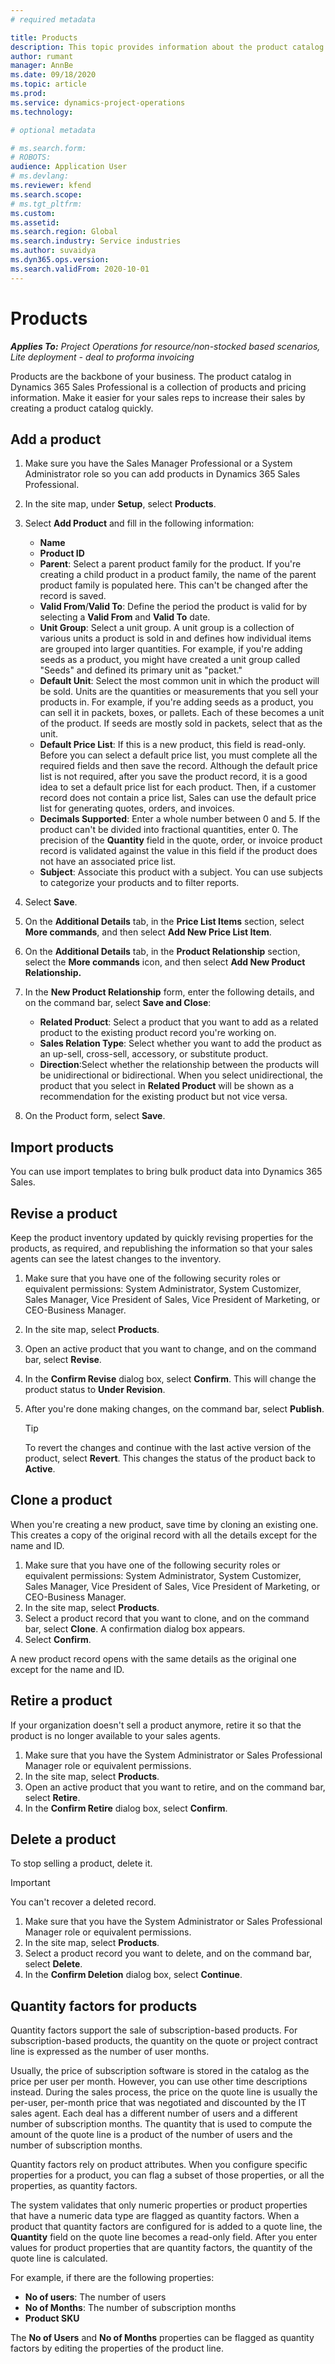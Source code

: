 ```yaml
---
# required metadata

title: Products
description: This topic provides information about the product catalog that you can use to provide information to customers about the products and pricing your organization offers.
author: rumant
manager: AnnBe
ms.date: 09/18/2020
ms.topic: article
ms.prod: 
ms.service: dynamics-project-operations
ms.technology: 

# optional metadata

# ms.search.form: 
# ROBOTS: 
audience: Application User
# ms.devlang: 
ms.reviewer: kfend
ms.search.scope: 
# ms.tgt_pltfrm: 
ms.custom: 
ms.assetid: 
ms.search.region: Global
ms.search.industry: Service industries
ms.author: suvaidya
ms.dyn365.ops.version: 
ms.search.validFrom: 2020-10-01
---
```


# Products

_**Applies To:** Project Operations for resource/non-stocked based scenarios, Lite deployment - deal to proforma invoicing_

Products are the backbone of your business. The product catalog in Dynamics 365 Sales Professional is a collection of products and pricing information. Make it easier for your sales reps to increase their sales by creating a product catalog quickly.

## Add a product

1.  Make sure you have the Sales Manager Professional or a System Administrator role so you can add products in Dynamics 365 Sales Professional.
2.  In the site map, under **Setup**, select **Products**.
3.  Select **Add Product** and fill in the following information:

    -  **Name**
    -  **Product ID**
    -  **Parent**: Select a parent product family for the product. If you're creating a child product in a product family, the name of the parent product family is populated here. This can't be changed after the record is saved.
    -  **Valid From**/**Valid To**: Define the period the product is valid for by selecting a **Valid From** and **Valid To** date.
    -  **Unit Group**: Select a unit group. A unit group is a collection of various units a product is sold in and defines how individual items are grouped into larger quantities. For example, if you're adding seeds as a product, you might have created a unit group called "Seeds" and defined its primary unit as "packet."
    -  **Default Unit**: Select the most common unit in which the product will be sold. Units are the quantities or measurements that you sell your products in. For example, if you're adding seeds as a product, you can sell it in packets, boxes, or pallets. Each of these becomes a unit of the product. If seeds are mostly sold in packets, select that as the unit.
    -  **Default Price List**: If this is a new product, this field is read-only. Before you can select a default price list, you must complete all the required fields and then save the record. Although the default price list is not required, after you save the product record, it is a good idea to set a default price list for each product. Then, if a customer record does not contain a price list, Sales can use the default price list for generating quotes, orders, and invoices.
    -  **Decimals Supported**: Enter a whole number between 0 and 5. If the product can't be divided into fractional quantities, enter 0. The precision of the **Quantity** field in the quote, order, or invoice product record is validated against the value in this field if the product does not have an associated price list.
    -  **Subject**: Associate this product with a subject. You can use subjects to categorize your products and to filter reports.

4.  Select **Save**.
5.  On the **Additional Details** tab, in the **Price List Items** section, select **More commands**, and then select **Add New Price List Item**.
7.  On the **Additional Details** tab, in the **Product Relationship** section, select the **More commands** icon, and then select **Add New Product Relationship.**
8.  In the **New Product Relationship** form, enter the following details, and on the command bar, select **Save and Close**:

    -   **Related Product**: Select a product that you want to add as a related product to the existing product record you're working on.
    -   **Sales Relation Type**: Select whether you want to add the product as an up-sell, cross-sell, accessory, or substitute product.
    -   **Direction**:Select whether the relationship between the products will be unidirectional or bidirectional. When you select unidirectional, the product that you select in **Related Product** will be shown as a recommendation for the existing product but not vice versa.

9.  On the Product form, select **Save**.

## Import products

You can use import templates to bring bulk product data into Dynamics 365 Sales.

## Revise a product

Keep the product inventory updated by quickly revising properties for the products, as required, and republishing the information so that your sales agents can see the latest changes to the inventory.

1.  Make sure that you have one of the following security roles or equivalent permissions: System Administrator, System Customizer, Sales Manager, Vice President of Sales, Vice President of Marketing, or CEO-Business Manager.
2.  In the site map, select **Products**.
3.  Open an active product that you want to change, and on the command bar, select **Revise**.
4.  In the **Confirm Revise** dialog box, select **Confirm**. This will change the product status to **Under Revision**.
5.  After you're done making changes, on the command bar, select **Publish**.

    > [!TIP]
    > To revert the changes and continue with the last active version of the product, select **Revert**. This changes the status of the product back to **Active**.

## Clone a product 

When you're creating a new product, save time by cloning an existing one. This creates a copy of the original record with all the details except for the name and ID.

1.  Make sure that you have one of the following security roles or equivalent permissions: System Administrator, System Customizer, Sales Manager, Vice President of Sales, Vice President of Marketing, or CEO-Business Manager.
2.  In the site map, select **Products**.
3.  Select a product record that you want to clone, and on the command bar, select **Clone**. A confirmation dialog box appears.
4.  Select **Confirm**.

A new product record opens with the same details as the original one except for the name and ID.

## Retire a product 

If your organization doesn't sell a product anymore, retire it so that the product is no longer available to your sales agents.

1.  Make sure that you have the System Administrator or Sales Professional Manager role or equivalent permissions.
2.  In the site map, select **Products**.
3.  Open an active product that you want to retire, and on the command bar, select **Retire**.
4.  In the **Confirm Retire** dialog box, select **Confirm**.


## Delete a product

To stop selling a product, delete it.

> [!IMPORTANT]
> You can't recover a deleted record.

1.  Make sure that you have the System Administrator or Sales Professional Manager role or equivalent permissions.
2.  In the site map, select **Products**.
3.  Select a product record you want to delete, and on the command bar, select **Delete**.
4.  In the **Confirm Deletion** dialog box, select **Continue**.
 
 ## Quantity factors for products

Quantity factors support the sale of subscription-based products. For subscription-based products, the quantity on the quote or project contract line is expressed as the number of user months.

Usually, the price of subscription software is stored in the catalog as the price per user per month. However, you can use other time descriptions instead. During the sales process, the price on the quote line is usually the per-user, per-month price that was negotiated and discounted by the IT sales agent. Each deal has a different number of users and a different number of subscription months. The quantity that is used to compute the amount of the quote line is a product of the number of users and the number of subscription months.

Quantity factors rely on product attributes. When you configure specific properties for a product, you can flag a subset of those properties, or all the properties, as quantity factors.

The system validates that only numeric properties or product properties that have a numeric data type are flagged as quantity factors. When a product that quantity factors are configured for is added to a quote line, the **Quantity** field on the quote line becomes a read-only field. After you enter values for product properties that are quantity factors, the quantity of the quote line is calculated.

For example, if there are the following properties: 

- **No of users**: The number of users 
- **No of Months**: The number of subscription months
- **Product SKU** 

The **No of Users** and **No of Months** properties can be flagged as quantity factors by editing the properties of the product line. 
